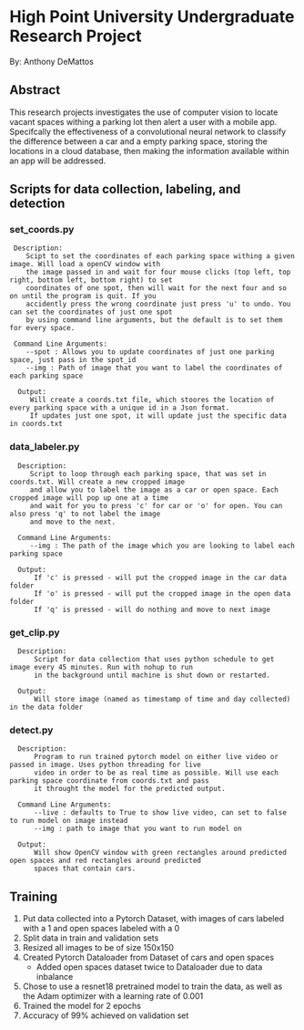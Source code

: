  # High Point University Undergraduate Research Project 
 By: Anthony DeMattos
 
 ## Abstract
 
 This research projects investigates the use of computer vision to locate vacant spaces withing a parking lot then alert a user with a mobile app. Specifcally the effectiveness of a convolutional neural network to classify the difference between a car and a empty parking space, storing the locations in a cloud database, then making the information available within an app will be addressed. 
 
 ## Scripts for data collection, labeling, and detection
 
 ### set_coords.py
     Description: 
        Scipt to set the coordinates of each parking space withing a given image. Will load a openCV window with 
        the image passed in and wait for four mouse clicks (top left, top right, bottom left, bottom right) to set 
        coordinates of one spot, then will wait for the next four and so on until the program is quit. If you 
        accidently press the wrong coordinate just press 'u' to undo. You can set the coordinates of just one spot 
        by using command line arguments, but the default is to set them for every space.
        
     Command Line Arguments:
        --spot : Allows you to update coordinates of just one parking space, just pass in the spot_id
        --img : Path of image that you want to label the coordinates of each parking space
      
      Output:
         Will create a coords.txt file, which stoores the location of every parking space with a unique id in a Json format.
         If updates just one spot, it will update just the specific data in coords.txt
         
### data_labeler.py 
      Description:
         Script to loop through each parking space, that was set in coords.txt. Will create a new cropped image 
         and allow you to label the image as a car or open space. Each cropped image will pop up one at a time 
         and wait for you to press 'c' for car or 'o' for open. You can also press 'q' to not label the image
         and move to the next. 

      Command Line Arguments:
         --img : The path of the image which you are looking to label each parking space
        
      Output: 
          If 'c' is pressed - will put the cropped image in the car data folder
          If 'o' is pressed - will put the cropped image in the open data folder
          If 'q' is pressed - will do nothing and move to next image
          
 ### get_clip.py
      Description:
          Script for data collection that uses python schedule to get image every 45 minutes. Run with nohup to run
          in the background until machine is shut down or restarted. 
          
      Output:
          Will store image (named as timestamp of time and day collected) in the data folder

### detect.py
      Description:
          Program to run trained pytorch model on either live video or passed in image. Uses python threading for live 
          video in order to be as real time as possible. Will use each parking space coordinate from coords.txt and pass
          it throught the model for the predicted output.
          
      Command Line Arguments:
          --live : defaults to True to show live video, can set to false to run model on image instead
          --img : path to image that you want to run model on
          
      Output:
          Will show OpenCV window with green rectangles around predicted open spaces and red rectangles around predicted
          spaces that contain cars. 
          
## Training

1. Put data collected into a Pytorch Dataset, with images of cars labeled with a 1 and open spaces labeled with a 0
2. Split data in train and validation sets
3. Resized all images to be of size 150x150
4. Created Pytorch Dataloader from Dataset of cars and open spaces
   - Added open spaces dataset twice to Dataloader due to data inbalance 
5. Chose to use a resnet18 pretrained model to train the data, as well as the Adam optimizer with a learning rate of 0.001
6. Trained the model for 2 epochs 
7. Accuracy of 99% achieved on validation set



